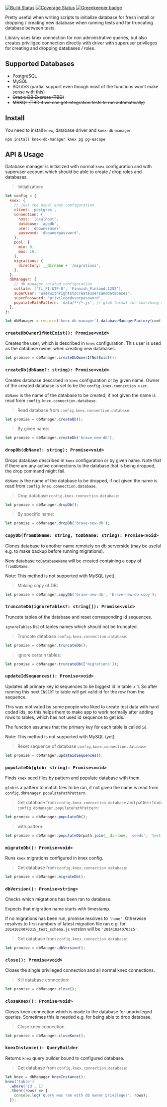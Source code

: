 [![Build Status](https://travis-ci.org/Vincit/knex-db-manager.svg?branch=master)](https://travis-ci.org/Vincit/knex-db-manager)
[![Coverage Status](https://coveralls.io/repos/github/Vincit/knex-db-manager/badge.svg?branch=master)](https://coveralls.io/github/Vincit/knex-db-manager?branch=master)
[![Greenkeeper badge](https://badges.greenkeeper.io/Vincit/knex-db-manager.svg)](https://greenkeeper.io/)

Pretty useful when writing scripts to initialize database for fresh install or
dropping / creating new database when running tests and for truncating database
between tests.

Library uses knex connection for non administrative queries, but also creates
priviliged connection directly with driver with superuser privileges for creating
and dropping databases / roles.

## Supported Databases

- PostgreSQL
- MySQL
- SQLite3 (partial support even though most of the functions won't make sense with this)
- ~~Oracle DB Express (TBD)~~
- ~~MSSQL (TBD if we can get integration tests to run automatically)~~

## Install

You need to install `knex`, database driver and `knex-db-manager`

```
npm install knex-db-manager knex pg pg-escape
```

## API & Usage

Database manager is initialized with normal `knex` configuration and with
superuser account which should be able to create / drop roles and databases.

> Initialization:

```js
let config = {
  knex: {
    // just the usual knex configuration
    client: 'postgres',
    connection: {
      host: 'localhost',
      database: 'appdb',
      user: 'dbowneruser',
      password: 'dbownerpassword',
    },
    pool: {
      min: 0,
      max: 10,
    },
    migrations: {
      directory: __dirname + '/migrations',
    },
  },
  dbManager: {
    // db manager related configuration
    collate: ['fi_FI.UTF-8', 'Finnish_Finland.1252'],
    superUser: 'userwithrightstocreateusersanddatabases',
    superPassword: 'privilegeduserpassword',
    populatePathPattern: 'data/**/*.js', // glob format for searching seeds
  },
};

let dbManager = require('knex-db-manager').databaseManagerFactory(config);
```

### `createDbOwnerIfNotExist(): Promise<void>`

Creates the user, which is described in `knex` configuration. This user is used as
the database owner when creating new databases.

```js
let promise = dbManager.createDbOwnerIfNotExist();
```

### `createDb(dbName?: string): Promise<void>`

Creates database described in `knex` configuration or by given name. Owner of the
created database is set to be the `config.knex.connection.user`.

`dbName` is the name of the database to be created, if not given the name is read
from `config.knex.connection.database`.

> Read database from `config.knex.connection.database`:

```js
let promise = dbManager.createDb();
```

> By given name:

```js
let promise = dbManager.createDb('brave-new-db');
```

### `dropDb(dbName?: string): Promise<void>`

Drops database described in `knex` configuration or by given name. Note
that if there are any active connections to the database that is being
dropped, the drop command might fail.

`dbName` is the name of the database to be dropped, if not given the name
is read from `config.knex.connection.database`.

> Drop database `config.knex.connection.database`:

```js
let promise = dbManager.dropDb();
```

> By specific name:

```js
let promise = dbManager.dropDb('brave-new-db');
```

### `copyDb(fromDbName: string, toDbName: string): Promise<void>`

Clones database to another name remotely on db serverside (may be useful e.g.
to make backup before running migrations).

New database `toDatabaseName` will be created containing a copy of `fromDbName`.

Note: This method is not supported with MySQL (yet).

> Making copy of DB:

```js
let promise = dbManager.copyDb('brave-new-db', 'brave-new-db-copy');
```

### `truncateDb(ignoreTables?: string[]): Promise<void>`

Truncate tables of the database and reset corresponding id sequences.

`ignoreTables` list of tables names which should not be truncated.

> Truncate database `config.knex.connection.database`:

```js
let promise = dbManager.truncateDb();
```

> ignore certain tables:

```js
let promise = dbManager.truncateDb(['migrations']);
```

### `updateIdSequences(): Promise<void>`

Updates all primary key id sequences to be biggest id in table + 1.
So after running this next `INSERT` to table will get valid id for
the row from the sequence.

This was motivated by some people who liked to create test data with
hard coded ids, so this helps them to make app to work normally after
adding rows to tables, which has not used id sequence to get ids.

The function assumes that the primary key for each table is called `id`.

Note: This method is not supported with MySQL (yet).

> Reset sequence of database `config.knex.connection.database`:

```js
let promise = dbManager.updateIdSequences();
```

### `populateDb(glob: string): Promise<void>`

Finds `knex` seed files by pattern and populate database with them.

`glob` is a pattern to match files to be ran, if not given the name is
read from `config.dbManager.populatePathPattern`.

> Get database from `config.knex.connection.database` and pattern
> from `config.dbManager.populatePathPattern`:

```js
let promise = dbManager.populateDb();
```

> with pattern:

```js
let promise = dbManager.populateDb(path.join(__dirname, 'seeds', 'test-*'));
```

### `migrateDb(): Promise<void>`

Runs `knex` migrations configured in knex config.

> Get database from `config.knex.connection.database`:

```js
let promise = dbManager.migrateDb();
```

### `dbVersion(): Promise<string>`

Checks which migrations has been ran to database.

Expects that migration name starts with timestamp.

If no migrations has been run, promise resolves to `'none'`. Otherwise
resolves to first numbers of latest migration file ran e.g. for
`20141024070315_test_schema.js` version will be `'20141024070315'`.

> Get database from `config.knex.connection.database`:

```js
let promise = dbManager.dbVersion();
```

### `close(): Promise<void>`

Closes the single privileged connection and all normal knex connections.

> Kill database connection:

```js
let promise = dbManager.close();
```

### `closeKnex(): Promise<void>`

Closes knex connection which is made to the database for unprivileged
queries. Sometimes this is needed e.g. for being able to drop database.

> Close knex connection

```js
let promise = dbManager.closeKnex();
```

### `knexInstance(): QueryBuilder`

Returns `knex` query builder bound to configured database.

> Get database from `config.knex.connection.database`:

```js
let knex = dbManager.knexInstance();
knex('table')
  .where('id', 1)
  .then((rows) => {
    console.log('Query was ran with db owner privileges', rows);
  });
```
